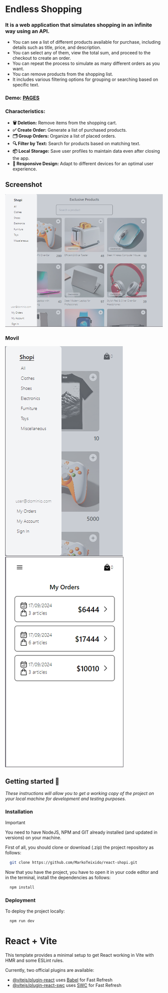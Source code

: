 # Endless Shopping

### It is a web application that simulates shopping in an infinite way using an API.
- You can see a list of different products available for purchase, including details such as title, price, and description.
- You can select any of them, view the total sum, and proceed to the checkout to create an order.
- You can repeat the process to simulate as many different orders as you want.
- You can remove products from the shopping list.
- It includes various filtering options for grouping or searching based on specific text.

### Demo: [PAGES](https://billyagr.github.io/endless-Shopping/)

### Characteristics:
- **🗑️ Deletion:** Remove items from the shopping cart.
- **✅ Create Order:** Generate a list of purchased products.
- **🗂️ Group Orders:** Organize a list of placed orders.
- **🔍 Filter by Text:** Search for products based on matching text.
- **📦 Local Storage:** Save user profiles to maintain data even after closing the app.
- **📱 Responsive Design:** Adapt to different devices for an optimal user experience.

## Screenshot
![Main](./public/endlessShoppingMain.png)
### Movil

![Orders](./public/endlessShoppingMainMovil.png)
![Orders](./public/endlessShoppingOrders.png)


## Getting started 🚀

_These instructions will allow you to get a working copy of the project on your local machine for development and testing purposes._

### Installation

> [!IMPORTANT]
> You need to have NodeJS, NPM and GIT already installed (and updated in versions) on your machine.

First of all, you should clone or download (.zip) the project repository as follows:

```bash
  git clone https://github.com/MarkoTeixido/react-shopi.git
```
 
Now that you have the project, you have to open it in your code editor and in the terminal, install the dependencies as follows:

```bash
  npm install
```

### Deployment

To deploy the project locally: 

```bash
  npm run dev
```

# React + Vite

This template provides a minimal setup to get React working in Vite with HMR and some ESLint rules.

Currently, two official plugins are available:

- [@vitejs/plugin-react](https://github.com/vitejs/vite-plugin-react/blob/main/packages/plugin-react/README.md) uses [Babel](https://babeljs.io/) for Fast Refresh
- [@vitejs/plugin-react-swc](https://github.com/vitejs/vite-plugin-react-swc) uses [SWC](https://swc.rs/) for Fast Refresh
